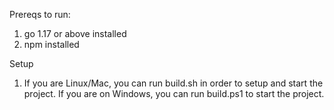 
Prereqs to run:
1. go 1.17 or above installed
2. npm installed

Setup
1. If you are Linux/Mac, you can run build.sh in order to setup and start the project. If you are on Windows, you can run build.ps1 to start the project.